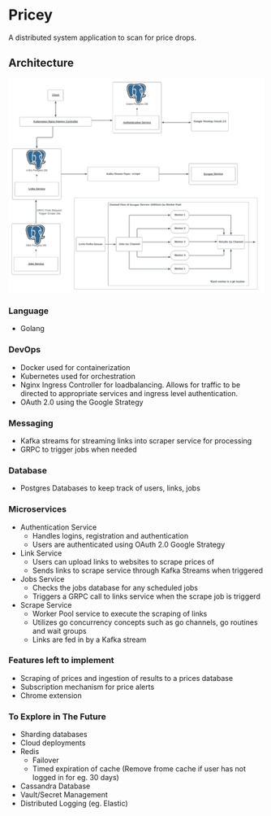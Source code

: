 # Pricey
A distributed system application to scan for price drops.
## Architecture
![Architecture](graphics/architecture.png)
### Language
* Golang
### DevOps
* Docker used for containerization
* Kubernetes used for orchestration
* Nginx Ingress Controller for loadbalancing. Allows for traffic to be directed to appropriate services and ingress level authentication.
* OAuth 2.0 using the Google Strategy
### Messaging
* Kafka streams for streaming links into scraper service for processing
* GRPC to trigger jobs when needed
### Database
* Postgres Databases to keep track of users, links, jobs
### Microservices
* Authentication Service
  * Handles logins, registration and authentication
  * Users are authenticated using OAuth 2.0 Google Strategy
* Link Service
  * Users can upload links to websites to scrape prices of
  * Sends links to scrape service through Kafka Streams when triggered
* Jobs Service
  * Checks the jobs database for any scheduled jobs
  * Triggers a GRPC call to links service when the scrape job is triggerd
* Scrape Service
  * Worker Pool service to execute the scraping of links 
  * Utilizes go concurrency concepts such as go channels, go routines and wait groups
  * Links are fed in by a Kafka stream
### Features left to implement
* Scraping of prices and ingestion of results to a prices database
* Subscription mechanism for price alerts
* Chrome extension
### To Explore in The Future
* Sharding databases
* Cloud deployments
* Redis 
  * Failover
  * Timed expiration of cache (Remove frome cache if user has not logged in for eg. 30 days)
* Cassandra Database
* Vault/Secret Management
* Distributed Logging (eg. Elastic)

